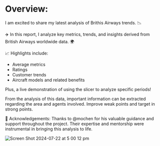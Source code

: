 # Overview: 
I am excited to share my latest analysis of Brithis Airways trends. 📉

✈️ In this report, I analyze key metrics, trends, and insights derived from British Airways worldwide data. 🌍

📈 Highlights include:
- Average metrics 
- Ratings
- Customer trends
- Aircraft models and related benefits 

Plus, a live demonstration of using the slicer to analyze specific periods!

From the analysis of this data, important information can be extracted regarding the area and agents involved. 
Improve weak points and target in strong points. 


👥 Acknowledgements:
Thanks to @mochen for his valuable guidance and support throughout the project. Their expertise and mentorship were instrumental in bringing this analysis to life.


![Screen Shot 2024-07-22 at 5 00 12 pm](https://github.com/user-attachments/assets/c7467674-504f-44d5-8d30-8301fe763c98)


